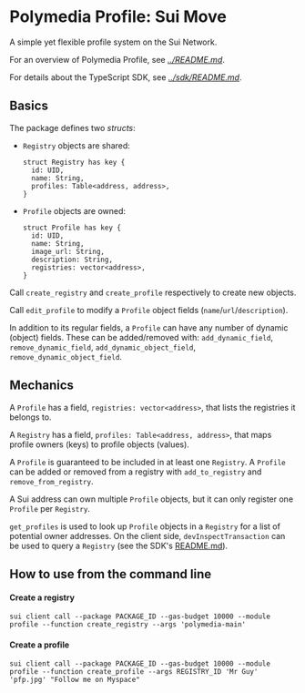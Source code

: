 # Polymedia Profile: Sui Move

A simple yet flexible profile system on the Sui Network.

For an overview of Polymedia Profile, see _[../README.md](../README.md)_.

For details about the TypeScript SDK, see _[../sdk/README.md](../sdk/README.md)_.

## Basics

The package defines two _structs_:

- `Registry` objects are shared:
  ```
  struct Registry has key {
    id: UID,
    name: String,
    profiles: Table<address, address>,
  }
  ```
- `Profile` objects are owned:
  ```
  struct Profile has key {
    id: UID,
    name: String,
    image_url: String,
    description: String,
    registries: vector<address>,
  }
  ```

Call `create_registry` and `create_profile` respectively to create new objects.

Call `edit_profile` to modify a `Profile` object fields (`name`/`url`/`description`).

In addition to its regular fields, a `Profile` can have any number of dynamic (object) fields. These can be added/removed with: `add_dynamic_field`, `remove_dynamic_field`, `add_dynamic_object_field`, `remove_dynamic_object_field`.

## Mechanics

A `Profile` has a field, `registries: vector<address>`, that lists the registries it belongs to.

A `Registry` has a field, `profiles: Table<address, address>`, that maps profile owners (keys) to profile objects (values).

A `Profile` is guaranteed to be included in at least one `Registry`. A `Profile` can be added or removed from a registry with `add_to_registry` and `remove_from_registry`.

A Sui address can own multiple `Profile` objects, but it can only register one `Profile` per `Registry`.

`get_profiles` is used to look up `Profile` objects in a `Registry` for a list of potential owner addresses. On the client side, `devInspectTransaction` can be used to query a `Registry` (see the SDK's [README.md](../sdk/README.md)).

## How to use from the command line
#### Create a registry
```
sui client call --package PACKAGE_ID --gas-budget 10000 --module profile --function create_registry --args 'polymedia-main'
```
#### Create a profile
```
sui client call --package PACKAGE_ID --gas-budget 10000 --module profile --function create_profile --args REGISTRY_ID 'Mr Guy' 'pfp.jpg' "Follow me on Myspace"
```
